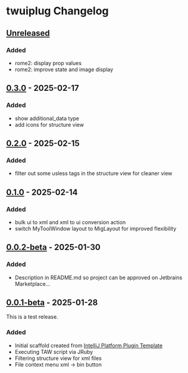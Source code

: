 <!-- Keep a Changelog guide -> https://keepachangelog.com -->

# twuiplug Changelog

## [Unreleased]

### Added

- rome2: display prop values
- rome2: improve state and image display

## [0.3.0] - 2025-02-17

### Added

- show additional_data type
- add icons for structure view

## [0.2.0] - 2025-02-15

### Added

- filter out some usless tags in the structure view for cleaner view

## [0.1.0] - 2025-02-14

### Added

- bulk ui to xml and xml to ui conversion action
- switch MyToolWindow layout to MigLayout for improved flexibility

## [0.0.2-beta] - 2025-01-30

### Added

- Description in README.md so project can be approved on Jetbrains Marketplace...

## [0.0.1-beta] - 2025-01-28

This is a test release.

### Added

- Initial scaffold created from [IntelliJ Platform Plugin Template](https://github.com/JetBrains/intellij-platform-plugin-template)
- Executing TAW script via JRuby
- Filtering structure view for xml files
- File context menu xml -> bin button

[Unreleased]: https://github.com/bukowa/twuiplug/compare/v0.3.0...HEAD
[0.3.0]: https://github.com/bukowa/twuiplug/compare/v0.2.0...v0.3.0
[0.2.0]: https://github.com/bukowa/twuiplug/compare/v0.1.0...v0.2.0
[0.1.0]: https://github.com/bukowa/twuiplug/compare/v0.0.2-beta...v0.1.0
[0.0.2-beta]: https://github.com/bukowa/twuiplug/compare/v0.0.1-beta...v0.0.2-beta
[0.0.1-beta]: https://github.com/bukowa/twuiplug/commits/v0.0.1-beta
